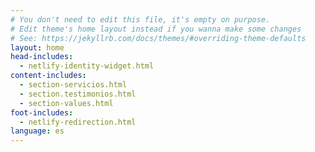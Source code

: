 ```yaml
---
# You don't need to edit this file, it's empty on purpose.
# Edit theme's home layout instead if you wanna make some changes
# See: https://jekyllrb.com/docs/themes/#overriding-theme-defaults
layout: home
head-includes:
  - netlify-identity-widget.html
content-includes:
  - section-servicios.html
  - section.testimonios.html
  - section-values.html
foot-includes:
  - netlify-redirection.html
language: es
---
```

